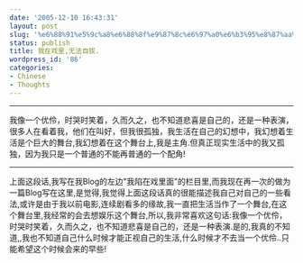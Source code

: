 ```yaml
---
date: '2005-12-10 16:43:31'
layout: post
slug: '%e6%88%91%e5%9c%a8%e6%88%8f%e9%87%8c%e6%97%a0%e6%b3%95%e8%87%aa%e6%8b%94'
status: publish
title: 我在戏里,无法自拔.
wordpress_id: '86'
categories:
- Chinese
- Thoughts
---
```









* * *








我像一个优伶，时哭时笑着，久而久之，也不知道悲喜是自己的，还是一种表演，很多人在看着我，他们在叫好，但我很孤独，我生活在自己的幻想中，我幻想着生活是个巨大的舞台,我幻想着在这个舞台上,我是主角.但真正现实生活中的我又孤独，因为我只是一个普通的不能再普通的一个配角!








* * *






上面这段话,我写在我Blog的左边"我陷在戏里面"的栏目里,而我现在再一次的做为一篇Blog写在这里,是觉得,我觉得上面这段话真的很能描述我自己对自己的一些看法,或许是由于我以前电影,连续剧看多的缘故,我一直把生活当作了一个舞台,在这个舞台里,我经常的会去想娱乐这个舞台,所以,我非常喜欢这句话:我像一个优伶，时哭时笑着，久而久之，也不知道悲喜是自己的，还是一种表演.是的,我真的不知道,,我也不知道自己什么时候才能正视自己的生活,什么时候才不去当一个优伶..只能希望这个时候会来的早些!


